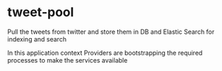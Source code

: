 # tweet-pool
Pull the tweets from twitter and store them in DB and Elastic Search for indexing and search



In this application context
Providers are bootstrapping the required processes to make the services available
